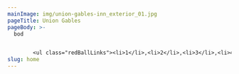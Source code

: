 ```yaml
---
mainImage: img/union-gables-inn_exterior_01.jpg
pageTitle: Union Gables
pageBody: >-
  bod


        <ul class="redBallLinks"><li>1</li>,<li>2</li>,<li>3</li>,<li>4</li>,<li>5</li></ul>
slug: home
---
```

